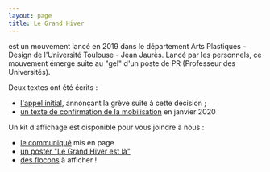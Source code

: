 ```yaml
---
layout: page
title: Le Grand Hiver
---
```



est un mouvement lancé en 2019 dans le département Arts Plastiques - Design de l'Université Toulouse - Jean Jaurès.
Lancé par les personnels, ce mouvement émerge suite au "gel" d'un poste de PR (Professeur des Universités). 

Deux textes ont été écrits : 
- <a href="/../grandhiver-appel">l'appel initial</a>, annonçant la grève suite à cette décision ; 
- <a href="/../grandhiver-2">un texte de confirmation de la mobilisation</a> en janvier 2020

Un kit d'affichage est disponible pour vous joindre à nous : 
- <a href="/../doc/GRAND-HIVER_annonce.pdf">le communiqué</a> mis en page
- <a href="/../doc/GRAND-HIVER_poster.pdf">un poster "Le Grand Hiver est là"</a>
- <a href="/../doc/GRAND-HIVER_flocons.pdf">des flocons</a> à afficher !
